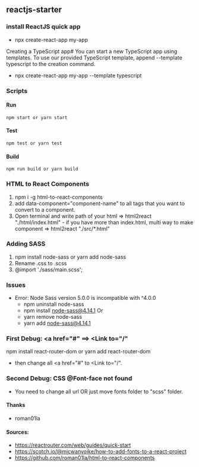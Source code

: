## reactjs-starter

### install ReactJS quick app 
  - npx create-react-app my-app


  Creating a TypeScript app#
    You can start a new TypeScript app using templates. To use our provided TypeScript template, append --template typescript to the creation command.

  - npx create-react-app my-app --template typescript

### Scripts

  #### Run
    npm start or yarn start

  #### Test
    npm test or yarn test

  #### Build
    npm run build or yarn build
  
  
### HTML to React Components
  1. npm i -g html-to-react-components
  2. add data-component="component-name" to all tags that you want to convert to a component. 
  3. Open terminal and write path of your html => html2react "./html/index.html"
    - if you have more than index.html, multi way to make component => html2react "./src/*.html"
  
  
### Adding SASS 
  1. npm install node-sass or yarn add node-sass
  2. Rename .css to .scss
  3. @import './sass/main.scss';
  
  
  ### Issues 
  
  - Error: Node Sass version 5.0.0 is incompatible with ^4.0.0
      - npm uninstall node-sass
      - npm install node-sass@4.14.1
        Or
      - yarn remove node-sass
      - yarn add node-sass@4.14.1

### First Debug: <a href="#" ==> <Link to="/"
  npm install react-router-dom
  or
  yarn add react-router-dom
             
  - then change all <a href="#" to <Link to="/". 
  
  
### Second Debug: CSS @Font-face not found
  - You need to change all url OR just move fonts folder to "scss" folder. 


#### Thanks 
  - roman01la
  
  
#### Sources:
  - https://reactrouter.com/web/guides/quick-start
  - https://scotch.io/@micwanyoike/how-to-add-fonts-to-a-react-project
  - https://github.com/roman01la/html-to-react-components
